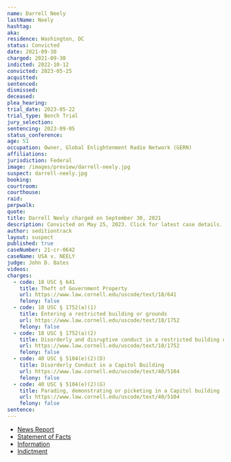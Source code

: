 ```yaml
---
name: Darrell Neely
lastName: Neely
hashtag:
aka:
residence: Washington, DC
status: Convicted
date: 2021-09-30
charged: 2021-09-30
indicted: 2022-10-12
convicted: 2023-05-25
acquitted:
sentenced:
dismissed:
deceased:
plea_hearing:
trial_date: 2023-05-22
trial_type: Bench Trial
jury_selection:
sentencing: 2023-09-05
status_conference:
age: 51
occupation: Owner, Global Enlightenment Radio Network (GERN)
affiliations:
jurisdiction: Federal
image: /images/preview/darrell-neely.jpg
suspect: darrell-neely.jpg
booking:
courtroom:
courthouse:
raid:
perpwalk:
quote:
title: Darrell Neely charged on September 30, 2021
description: Convicted on May 25, 2023. Click for latest case details.
author: seditiontrack
layout: suspect
published: true
caseNumber: 21-cr-0642
caseName: USA v. NEELY
judge: John D. Bates
videos:
charges:
  - code: 18 USC § 641
    title: Theft of Government Property
    url: https://www.law.cornell.edu/uscode/text/18/641
    felony: false
  - code: 18 USC § 1752(a)(1)
    title: Entering a restricted building or grounds
    url: https://www.law.cornell.edu/uscode/text/18/1752
    felony: false
  - code: 18 USC § 1752(a)(2)
    title: Disorderly and disruptive conduct in a restricted building or grounds
    url: https://www.law.cornell.edu/uscode/text/18/1752
    felony: false
  - code: 40 USC § 5104(e)(2)(D)
    title: Disorderly Conduct in a Capitol Building
    url: https://www.law.cornell.edu/uscode/text/40/5104
    felony: false
  - code: 40 USC § 5104(e)(2)(G)
    title: Parading, demonstrating or picketing in a Capitol building
    url: https://www.law.cornell.edu/uscode/text/40/5104
    felony: false
sentence:
---
```


- [News Report](https://www.msn.com/en-us/news/us/man-charged-in-jan-6-riot-stole-capitol-officers-hat-wore-it-on-his-youtube-channel-officials-say/ar-AAPIwIu)
- [Statement of Facts](https://www.justice.gov/usao-dc/case-multi-defendant/file/1457771/download)
- [Information](https://www.justice.gov/usao-dc/case-multi-defendant/file/1457766/download)
- [Indictment](https://storage.courtlistener.com/recap/gov.uscourts.dcd.236794/gov.uscourts.dcd.236794.61.0_1.pdf)
